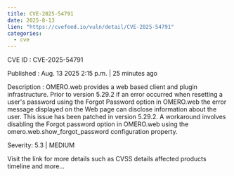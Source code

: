 ```yaml
--- 
title: CVE-2025-54791
date: 2025-8-13
lien: "https://cvefeed.io/vuln/detail/CVE-2025-54791"
categories:
  - cve
---
```


CVE ID : CVE-2025-54791

Published :  Aug. 13
2025
2:15 p.m. | 25 minutes ago

Description : OMERO.web provides a web based client and plugin infrastructure. Prior to version 5.29.2
if an error occurred when resetting a user's password using the Forgot Password option in OMERO.web
the error message displayed on the Web page can disclose information about the user. This issue has been patched in version 5.29.2. A workaround involves disabling the Forgot password option in OMERO.web using the omero.web.show_forgot_password configuration property.

Severity: 5.3 | MEDIUM

Visit the link for more details
such as CVSS details
affected products
timeline
and more...
